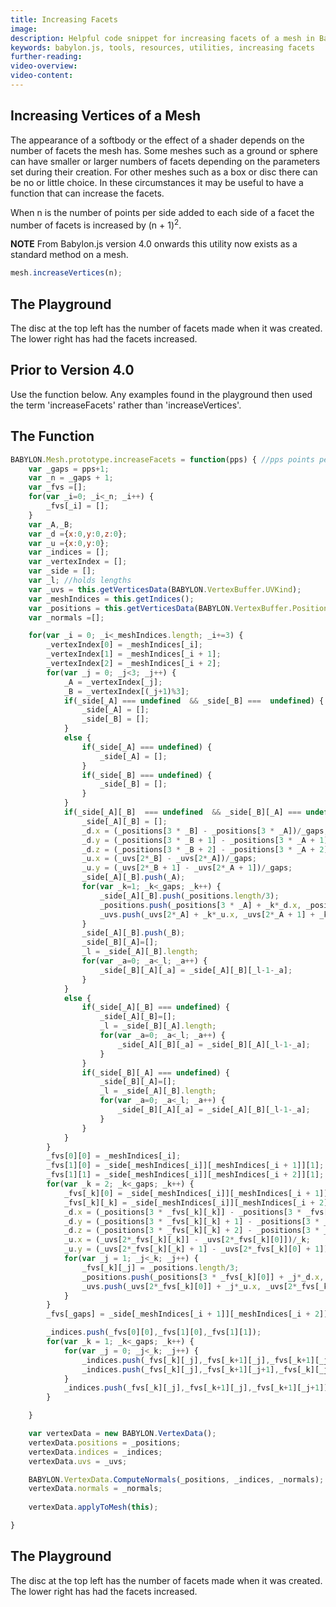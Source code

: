 ```yaml
---
title: Increasing Facets
image: 
description: Helpful code snippet for increasing facets of a mesh in Babylon.js.
keywords: babylon.js, tools, resources, utilities, increasing facets
further-reading:
video-overview:
video-content:
---
```


## Increasing Vertices of a Mesh

The appearance of a softbody or the effect of a shader depends on the number of facets the mesh has. Some meshes 
such as a ground or sphere can have smaller or larger numbers of facets depending on the parameters set during their 
creation. For other meshes such as a box or disc there can be no or little choice. In these circumstances it may 
be useful to have a function that can increase the facets.

When n is the number of points per side added to each side of a facet the number of facets is increased by (n + 1)<sup>2</sup>.

**NOTE** From Babylon.js version 4.0 onwards this utility now exists as a standard method on a mesh.

```javascript
mesh.increaseVertices(n);
```

## The Playground

The disc at the top left has the number of facets made when it was created. The lower right has had the facets increased.

<Playground id="#5ITGBA#1" title="Increase Facets 1" description="Simple example of increasing facets of a mesh." image=""/>

## Prior to Version 4.0

Use the function below. Any examples found in the playground then used the term 'increaseFacets' rather than 'increaseVertices'.

## The Function

```javascript
BABYLON.Mesh.prototype.increaseFacets = function(pps) { //pps points per side        
    var _gaps = pps+1;
    var _n = _gaps + 1;
    var _fvs =[];
    for(var _i=0; _i<_n; _i++) {
        _fvs[_i] = [];
    }    
    var _A,_B;
    var _d ={x:0,y:0,z:0};
    var _u ={x:0,y:0};
    var _indices = [];
    var _vertexIndex = [];
    var _side = [];
	var _l; //holds lengths
    var _uvs = this.getVerticesData(BABYLON.VertexBuffer.UVKind);
    var _meshIndices = this.getIndices();
    var _positions = this.getVerticesData(BABYLON.VertexBuffer.PositionKind);    
    var _normals =[];    

    for(var _i = 0; _i<_meshIndices.length; _i+=3) {
        _vertexIndex[0] = _meshIndices[_i];
        _vertexIndex[1] = _meshIndices[_i + 1];
        _vertexIndex[2] = _meshIndices[_i + 2];        
        for(var _j = 0; _j<3; _j++) {
            _A = _vertexIndex[_j];
            _B = _vertexIndex[(_j+1)%3];        
            if(_side[_A] === undefined  && _side[_B] ===  undefined) {            
                _side[_A] = [];
                _side[_B] = [];            
            }
            else {
                if(_side[_A] === undefined) {                    
                    _side[_A] = [];
                }
                if(_side[_B] === undefined) {                    
                    _side[_B] = [];                                
                }
            }
            if(_side[_A][_B]  === undefined  && _side[_B][_A] === undefined) {            
                _side[_A][_B] = [];
                _d.x = (_positions[3 * _B] - _positions[3 * _A])/_gaps;
                _d.y = (_positions[3 * _B + 1] - _positions[3 * _A + 1])/_gaps;
                _d.z = (_positions[3 * _B + 2] - _positions[3 * _A + 2])/_gaps;
                _u.x = (_uvs[2*_B] - _uvs[2*_A])/_gaps;
                _u.y = (_uvs[2*_B + 1] - _uvs[2*_A + 1])/_gaps;
                _side[_A][_B].push(_A);                
                for(var _k=1; _k<_gaps; _k++) {                
                    _side[_A][_B].push(_positions.length/3);                
                    _positions.push(_positions[3 * _A] + _k*_d.x, _positions[3 * _A + 1] + _k*_d.y, _positions[3 * _A + 2] + _k*_d.z);
                    _uvs.push(_uvs[2*_A] + _k*_u.x, _uvs[2*_A + 1] + _k*_u.y);
                }                
                _side[_A][_B].push(_B);
                _side[_B][_A]=[];
                _l = _side[_A][_B].length;
                for(var _a=0; _a<_l; _a++) {
                    _side[_B][_A][_a] = _side[_A][_B][_l-1-_a];
                }
            }
            else {
                if(_side[_A][_B] === undefined) {            
                    _side[_A][_B]=[];
                    _l = _side[_B][_A].length;
                    for(var _a=0; _a<_l; _a++) {
                        _side[_A][_B][_a] = _side[_B][_A][_l-1-_a];
                    }
                }
                if(_side[_B][_A] === undefined) {            
                    _side[_B][_A]=[];                
                    _l = _side[_A][_B].length;
                    for(var _a=0; _a<_l; _a++) {
                        _side[_B][_A][_a] = _side[_A][_B][_l-1-_a];
                    }
                }
            }                    
        }    
        _fvs[0][0] = _meshIndices[_i];
        _fvs[1][0] = _side[_meshIndices[_i]][_meshIndices[_i + 1]][1];
        _fvs[1][1] = _side[_meshIndices[_i]][_meshIndices[_i + 2]][1];        
        for(var _k = 2; _k<_gaps; _k++) {
            _fvs[_k][0] = _side[_meshIndices[_i]][_meshIndices[_i + 1]][_k];
            _fvs[_k][_k] = _side[_meshIndices[_i]][_meshIndices[_i + 2]][_k];        
            _d.x = (_positions[3 * _fvs[_k][_k]] - _positions[3 * _fvs[_k][0]])/_k;
            _d.y = (_positions[3 * _fvs[_k][_k] + 1] - _positions[3 * _fvs[_k][0] + 1])/_k;
            _d.z = (_positions[3 * _fvs[_k][_k] + 2] - _positions[3 * _fvs[_k][0] + 2])/_k;
            _u.x = (_uvs[2*_fvs[_k][_k]] - _uvs[2*_fvs[_k][0]])/_k;
            _u.y = (_uvs[2*_fvs[_k][_k] + 1] - _uvs[2*_fvs[_k][0] + 1])/_k;
            for(var _j = 1; _j<_k; _j++) {                
                _fvs[_k][_j] = _positions.length/3;                
                _positions.push(_positions[3 * _fvs[_k][0]] + _j*_d.x, _positions[3 * _fvs[_k][0] + 1] + _j*_d.y, _positions[3 * _fvs[_k][0] + 2] + _j*_d.z);
                _uvs.push(_uvs[2*_fvs[_k][0]] + _j*_u.x, _uvs[2*_fvs[_k][0] + 1] + _j*_u.y);
            }        
        }
        _fvs[_gaps] = _side[_meshIndices[_i + 1]][_meshIndices[_i + 2]];

        _indices.push(_fvs[0][0],_fvs[1][0],_fvs[1][1]);
        for(var _k = 1; _k<_gaps; _k++) {
            for(var _j = 0; _j<_k; _j++) {            
                _indices.push(_fvs[_k][_j],_fvs[_k+1][_j],_fvs[_k+1][_j+1]);
                _indices.push(_fvs[_k][_j],_fvs[_k+1][_j+1],_fvs[_k][_j+1]);
            }        
            _indices.push(_fvs[_k][_j],_fvs[_k+1][_j],_fvs[_k+1][_j+1]);
        }

    }                            

    var vertexData = new BABYLON.VertexData();
    vertexData.positions = _positions;
    vertexData.indices = _indices;
    vertexData.uvs = _uvs;

    BABYLON.VertexData.ComputeNormals(_positions, _indices, _normals);
    vertexData.normals = _normals;
	
    vertexData.applyToMesh(this);

}
```

## The Playground

The disc at the top left has the number of facets made when it was created. The lower right has had the facets increased.

<Playground id="#2322Y7#14" title="Increase Facets 2" description="Simple example of increasing facets of a mesh." image=""/>